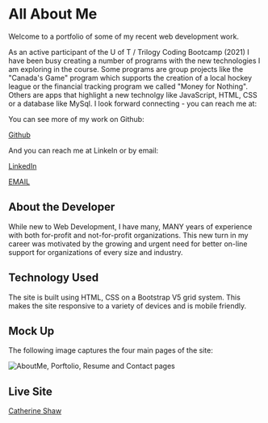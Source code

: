 # All About Me

Welcome to a portfolio of some of my recent web development work. 

As an active participant of the U of T / Trilogy Coding Bootcamp (2021) I have been busy creating a number of programs with the new technologies I am exploring in the course. Some programs are group projects like the "Canada's Game" program which supports the creation of a local hockey league or the financial tracking program we called "Money for Nothing". Others are apps that highlight a new technolgy like JavaScript, HTML, CSS or a database like MySql. 
I look forward connecting - you can reach me at:

You can see more of my work on Github:

[Github](https://github.com/catherinebshaw) 

And you can reach me at LinkeIn or by email:

[LinkedIn](https://www.linkedin.com/in/catherine-shaw-a91a0423/)


[EMAIL](catherinebshaw@sympatico.ca)

## About the Developer

While new to Web Development, I have many, MANY years of experience with both for-profit and not-for-profit organizations. This new turn in my career was motivated by the growing and urgent need for better on-line support for organizations of every size and industry.


## Technology Used
The site is built using HTML, CSS on a Bootstrap V5 grid system. This makes the site responsive to a variety of devices and is mobile friendly. 

## Mock Up
The following image captures the four main pages of the site: 

![AboutMe, Porftolio, Resume and Contact pages](https://github.com/catherinebshaw/homework02/blob/master/assets/AboutMe%20ScrShot.png)

## Live Site

[Catherine Shaw](https://catherinebshaw.github.io/homework02/)
 



